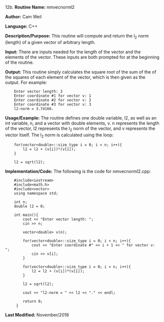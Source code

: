 12b. **Routine Name:**           nmvecnorml2

   **Author:** Cam Weil

   **Language:** C++

   **Description/Purpose:** This routine will compute and return the l<sub>2</sub> norm (length) of a given vector of arbitrary length.
   
   **Input:** There are inputs needed for the length of the vector and the elements of the vector. These inputs are both prompted for at the beginning of the routine.

   **Output:** This routine simply calculates the square root of the sum of the of the squares of each element of the vector, which is then given as the output. For example:
   
        Enter vector length: 3
        Enter coordinate #1 for vector v: 1
        Enter coordinate #2 for vector v: 2
        Enter coordinate #3 for vector v: 3
        l2-norm = 3.74166.

   **Usage/Example:** The routine defines one double variable, l2, as well as an int variable, n, and a vector with double elements, v. n represents the length of the vector, l2 represents the l<sub>2</sub> norm of the vector, and v represents the vector itself. The l<sub>2</sub> norm is calculated using the loop:
   
        for(vector<double>::size_type i = 0; i < n; i++){
            l2 = l2 + (v[i])*(v[i]);
        }
    
        l2 = sqrt(l2);

   **Implementation/Code:** The following is the code for nmvecnorml2.cpp:

        #include<iostream>
        #include<math.h>
        #include<vector>
        using namespace std;

        int n;
        double l2 = 0;

        int main(){
            cout << "Enter vector length: ";
            cin >> n;

            vector<double> v(n);

            for(vector<double>::size_type i = 0; i < n; i++){
                cout << "Enter coordinate #" << i + 1 << " for vector v: ";
                cin >> v[i];
            }

            for(vector<double>::size_type i = 0; i < n; i++){
                l2 = l2 + (v[i])*(v[i]);
            }
    
            l2 = sqrt(l2);
    
            cout << "l2-norm = " << l2 << "." << endl;

            return 0;
         }

   **Last Modified:** November/2018
